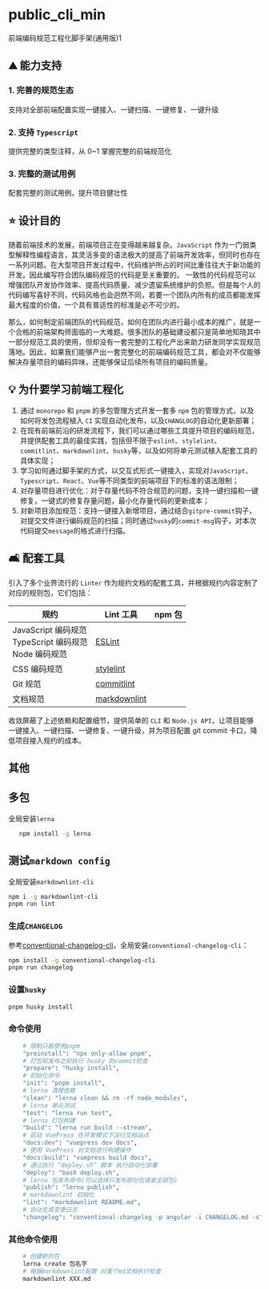# public_cli_min

前端编码规范工程化脚手架(通用版)1

## :mountain: 能力支持

### 1. 完善的规范生态

支持对全部前端配置实现一键接入、一键扫描、一键修复、一键升级

### 2. 支持 `Typescript`

提供完整的类型注释，从 0~1 掌握完整的前端规范化

### 3. 完整的测试用例

配套完整的测试用例，提升项目健壮性

## :star: 设计目的

随着前端技术的发展，前端项目正在变得越来越复杂。`JavaScript` 作为一门弱类型解释性编程语言，其灵活多变的语法极大的提高了前端开发效率，但同时也存在一系列问题。在大型项目开发过程中，代码维护所占的时间比重往往大于新功能的开发。因此编写符合团队编码规范的代码是至关重要的。 一致性的代码规范可以增强团队开发协作效率、提高代码质量、减少遗留系统维护的负担。但是每个人的代码编写喜好不同，代码风格也会迥然不同，若要一个团队内所有的成员都能发挥最大程度的价值，一个具有普适性的标准是必不可少的。

那么，如何制定前端团队的代码规范，如何在团队内进行最小成本的推广，就是一个合格的前端架构师面临的一大难题。很多团队的基础建设都只是简单地知晓其中一部分规范工具的使用，但却没有一套完整的工程化产出来助力研发同学实现规范落地。因此，如果我们能够产出一套完整化的前端编码规范工具，都会对不仅能够解决存量项目的编码异味，还能够保证后续所有项目的编码质量。

## :bulb: 为什要学习前端工程化

1. 通过 `monorepo` 和 `pnpm` 的多包管理方式开发一套多 `npm` 包的管理方式，以及如何将发包流程植入 `CI` 实现自动化发布，以及`CHANGLOG`的自动化更新部署；
2. 在现有前端前沿的研发流程下，我们可以通过哪些工具提升项目的编码规范，并提供配套工具的最佳实践，包括但不限于`eslint`、`stylelint`、`commitlint`、`markdownlint`、`husky`等，以及如何将单元测试植入配套工具的具体实现；
3. 学习如何通过脚手架的方式，以交互式形式一键接入，实现对`JavaScript`、`Typescript`、`React`、`Vue`等不同类型的前端项目下的标准的语法限制；
4. 对存量项目进行优化：对于存量代码不符合规范的问题，支持一键扫描和一键修复，一键式的修复存量问题，最小化存量代码的更新成本；
5. 对新项目添加规范：支持一键接入新增项目，通过结合`gitpre-commit`钩子，对提交文件进行编码规范的扫描；同时通过`husky`的`commit-msg`钩子，对本次代码提交`message`的格式进行扫描。

## :couch_and_lamp: 配套工具

引入了多个业界流行的 `Linter` 作为规约文档的配套工具，并根据规约内容定制了对应的规则包，它们包括：

| 规约                                                              | Lint 工具                                                  | npm 包 |
| ----------------------------------------------------------------- | ---------------------------------------------------------- | ------ |
| JavaScript 编码规范 <br/> TypeScript 编码规范 <br/> Node 编码规范 | [ESLint](https://eslint.org/)                              |
| CSS 编码规范                                                      | [stylelint](https://stylelint.io/)                         |
| Git 规范                                                          | [commitlint](https://commitlint.js.org/#/)                 |
| 文档规范                                                          | [markdownlint](https://github.com/DavidAnson/markdownlint) |

收敛屏蔽了上述依赖和配置细节，提供简单的 `CLI` 和 `Node.js API`，让项目能够一键接入、一键扫描、一键修复、一键升级，并为项目配置 git commit 卡口，降低项目接入规约的成本。

## 其他

## 多包

全局安装`lerna`

```bash
   npm install -g lerna
```

## 测试`markdown config`

全局安装`markdownlint-cli`

```bash
npm i -g markdownlint-cli
pnpm run lint
```

### 生成`CHANGELOG`

参考[conventional-changelog-cli](https://www.npmjs.com/package/conventional-changelog-cli)，全局安装`conventional-changelog-cli`：

```bash
npm install -g conventional-changelog-cli
pnpm run changelog
```

### 设置`husky`

```bash
pnpm husky install
```

### 命令使用

```bash
    # 限制只能使用pnpm
    "preinstall": "npx only-allow pnpm",
    # 打包和发布之前执行 husky 的commit检查
    "prepare": "husky install",
    # 初始化命令
    "init": "pnpm install",
    # lerna 清理依赖
    "clean": "lerna clean && rm -rf node_modules",
    # lerna 单元测试
    "test": "lerna run test",
    # lerna 打包构建
    "build": "lerna run build --stream",
    # 启动 VuePress 在开发模式下运行文档站点
    "docs:dev": "vuepress dev docs",
    # 使用 VuePress 对文档进行构建操作
    "docs:build": "vuepress build docs",
    # 通过执行 “deploy.sh” 脚本 执行自动化部署
    "deploy": "bash deploy.sh",
    # lerna 包发布命令(可以选择只发布部分包或者全部包)
    "publish": "lerna publish",
    # markdownlint 初始化
    "lint": "markdownlint README.md",
    # 自动生成变更日志
    "changelog": "conventional-changelog -p angular -i CHANGELOG.md -s"
```

### 其他命令使用

```bash
    # 创建新的包
    lerna create 包名字
    # 根据markdownlint配置 对某个md文档执行检查
    markdownlint XXX.md
```

</br>

